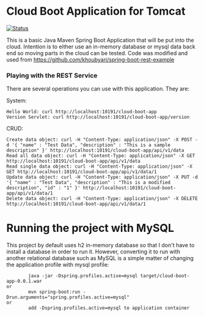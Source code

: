 # Cloud Boot Application for Tomcat
[![Status](https://travis-ci.org/rb1whitney/cloud-boot-app.svg?branch=master)](https://travis-ci.org/rb1whitney/cloud-boot-app)

This is a basic Java Maven Spring Boot Application that will be put into the cloud. Intention is to either use an in-memory database or mysql data back end so moving parts in the cloud can be tested. Code was modified and used from https://github.com/khoubyari/spring-boot-rest-example

### Playing with the REST Service

There are several operations you can use with this application. They are:

System:
```
Hello World: curl http://localhost:10191/cloud-boot-app
Version Servlet: curl http://localhost:10191/cloud-boot-app/version
```

CRUD:
```
Create data object: curl -H "Content-Type: application/json" -X POST -d '{ "name" : "Test Data", "description" : "This is a sample description" }' http://localhost:10191/cloud-boot-app/api/v1/data
Read all data object: curl -H "Content-Type: application/json" -X GET http://localhost:10191/cloud-boot-app/api/v1/data
Read single data object: curl -H "Content-Type: application/json" -X GET http://localhost:10191/cloud-boot-app/api/v1/data/1
Update data object: curl -H "Content-Type: application/json" -X PUT -d '{ "name" : "Test Data", "description" : "This is a modified description", "id" : "1" }' http://localhost:10191/cloud-boot-app/api/v1/data/1
Delete data object: curl -H "Content-Type: application/json" -X DELETE http://localhost:10191/cloud-boot-app/api/v1/data/1
```

# Running the project with MySQL

This project by default uses h2 in-memory database so that I don't have to install a database in order to run it. However, converting it to run with another relational database such as MySQL is a simple matter of changing the application profile with mysql profile:

```
        java -jar -Dspring.profiles.active=mysql target/cloud-boot-app-0.0.1.war
or
        mvn spring-boot:run -Drun.arguments="spring.profiles.active=mysql"
or
        add -Dspring.profiles.active=mysql to application container
```

